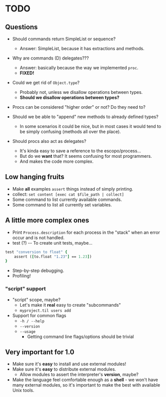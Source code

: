 # TODO

## Questions

* Should commands return SimpleList or sequence?
    * Answer: SimpleList, because it has extractions and methods.

* Why are commands (D) delegates???
    * Answer: basically because the way we implemented `proc`.
    * **FIXED!**

* Could we get rid of `Object.type`?
    * Probably not, unless we disallow operations between types.
    * **Should we disallow operations between types?**
* Procs can be considered "higher order" or not? Do they need to?
* Should we be able to "append" new methods to already defined types?
    * In some scenarios it could be nice, but in most cases it would tend
      to be simply confusing (methods all over the place).
* Should procs also act as delegates?
    * It's kinda easy to save a reference to the escopo/process...
    * But do we **want** that? It seems confusing for most programmers.
    * And makes the code more complex.

## Low hanging fruits

* Make **all** examples `assert` things instead of simply printing.
* collect: `set content [exec cat $file_path | collect]`
* Some command to list currently available commands.
* Some command to list all currently set variables.

## A little more complex ones

* Print `Process.description` for each process in the "stack" when an
  error occur and is not handled.
* test (?) -- To create unit tests, maybe...

```tcl
test "conversion to float" {
    assert ([to.float "1.23"] == 1.23])
}
```

* Step-by-step debugging.
* Profiling!

### "script" support

* "script" scope, maybe?
    * Let's make it **real** easy to create "subcommands"
    * `myproject.til users add`
* Support for common flags
    * `-h / --help`
    * `--version`
    * `--usage`
        * Getting command line flags/options should be trivial

## Very important for 1.0

* Make sure it's **easy** to install and use external modules!
* Make sure it's **easy** to distribute external modules.
    * Allow modules to assert the interpreter's **version**, maybe?
* Make the language feel comfortable enough as a **shell** - we won't have
  many external modules, so it's important to make the best with available
  Unix tools.
